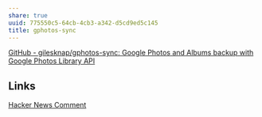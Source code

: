 ```yaml
---
share: true
uuid: 775550c5-64cb-4cb3-a342-d5cd9ed5c145
title: gphotos-sync
---
```

[GitHub - gilesknap/gphotos-sync: Google Photos and Albums backup with Google Photos Library API](https://github.com/gilesknap/gphotos-sync)

## Links

[Hacker News Comment](https://news.ycombinator.com/item?id=25591440)